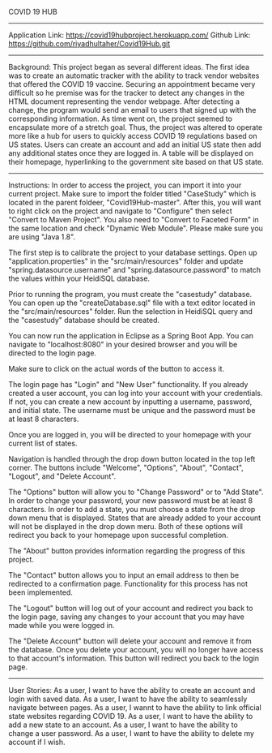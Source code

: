 COVID 19 HUB
__________________________________________________________________________________________________________________________________________________________

Application Link: https://covid19hubproject.herokuapp.com/
Github Link: https://github.com/riyadhultaher/Covid19Hub.git
__________________________________________________________________________________________________________________________________________________________

Background: 
This project began as several different ideas. The first idea was to create an automatic tracker with the ability to track vendor
websites that offered the COVID 19 vaccine. Securing an appointment became very difficult so he premise was for the tracker
to detect any changes in the HTML document representing the vendor webpage. After detecting a change, the program would
send an email to users that signed up with the corresponding information. As time went on, the project seemed to encapsulate
more of a stretch goal. Thus, the project was altered to operate more like a hub for users to quickly access COVID 19 regulations
based on US states. Users can create an account and add an initial US state then add any additional states once they are logged
in. A table will be displayed on their homepage, hyperlinking to the government site based on that US state.
__________________________________________________________________________________________________________________________________________________________

Instructions:
In order to access the project, you can import it into your current project. Make sure to import the folder titled "CaseStudy" which is located in
the parent foldeer, "Covid19Hub-master". After this, you will want to right click on the project and navigate to "Configure" then select "Convert to Maven Project".
You also need to "Convert to Faceted Form" in the same location and check "Dynamic Web Module". Please make sure you are using "Java 1.8".

The first step is to calibrate the project to your database settings. Open up "application.properties" in the "src/main/resources" folder and update
"spring.datasource.username" and "spring.datasource.password" to match the values within your HeidiSQL database.

Prior to running the program, you must create the "casestudy" database. You can open up the "createDatabase.sql" file with a text editor located in
the "src/main/resources" folder. Run the selection in HeidiSQL query and the "casestudy" database should be created.

You can now run the application in Eclipse as a Spring Boot App. You can navigate to "localhost:8080" in your desired browser and you will be directed to
the login page. 

Make sure to click on the actual words of the button to access it.

The login page has "Login" and "New User" functionality. If you already created a user account, you can log into your account with your credentials. 
If not, you can create a new account by inputting a username, password, and initial state. The username must be unique and the password must be at
least 8 characters.

Once you are logged in, you will be directed to your homepage with your current list of states. 

Navigation is handled through the drop down button located in the top left corner. The buttons include "Welcome", "Options", "About", "Contact", "Logout", and "Delete Account".

The "Options" button will allow you to "Change Password" or to "Add State". In order to change your password, your new password must be at least 8 characters.
In order to add a state, you must choose a state from the drop down menu that is displayed. States that are already added to your account will not be displayed
in the drop down meru. Both of these options will redirect you back to your homepage upon successful completion.

The "About" button provides information regarding the progress of this project.

The "Contact" button allows you to input an email address to then be redirected to a confirmation page. Functionality for this process has not been implemented.

The "Logout" button will log out of your account and redirect you back to the login page, saving any changes to your account that you may have made while you were
logged in.

The "Delete Account" button will delete your account and remove it from the database. Once you delete your account, you will no longer have access to that account's
information. This button will redirect you back to the login page.
_____________________________________________________________________________________________________________________________________________________________

User Stories:
As a user, I want to have the ability to create an account and login with saved data.
As a user, I want to have the ability to seamlessly navigate between pages.
As a user, I wannt to have the ability to link official state websites regarding COVID 19.
As a user, I want to have the ability to add a new state to an account.
As a user, I want to have the ability to change a user password.
As a user, I want to have the ability to delete my account if I wish.
